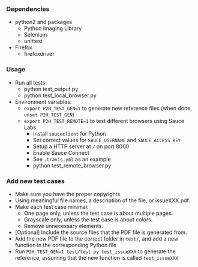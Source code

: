### Dependencies

- python2 and packages
  - Python Imaging Library
  - Selenium
  - unittest
- Firefox
  - firefoxdriver

### Usage
- Run all tests:
  - python test_output.py
  - python test_local_browser.py
- Environment variables:
  - `export P2H_TEST_GEN=1` to generate new reference files (when done, `unset P2H_TEST_GEN`)
  - `export P2H_TEST_REMOTE=1` to test different browsers using Sauce Labs
    - Install `sauceclient` for Python
    - Set correct values for `SAUCE_USERNAME` and `SAUCE_ACCESS_KEY`
    - Setup a HTTP server at `/` on port 8000
    - Enable Sauce Connect
    - See `.travis.yml` as an example
    - python test_remote_browser.py

### Add new test cases

- Make sure you have the proper copyrights.
- Using meaningful file names, a description of the file, or issueXXX.pdf.
- Make each test case minimal:
  - One page only, unless the test case is about multiple pages.
  - Grayscale only, unless the test case is about colors.
  - Remove unnecessary elements.
- [Optional] Include the source files that the PDF file is generated from.
- Add the new PDF file to the correct folder in `test/`, and add a new function in the corresponding Python file
- Run `P2H_TEST_GEN=1 test/test.py test_issueXXX` to generate the reference, assuming that the new function is called `test_issueXXX`
